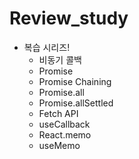 # Review_study

- 복습 시리즈!
  - 비동기 콜백
  - Promise
  - Promise Chaining
  - Promise.all
  - Promise.allSettled
  - Fetch API
  - useCallback
  - React.memo
  - useMemo
